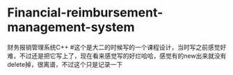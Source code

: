 # Financial-reimbursement-management-system
财务报销管理系统C++
#这个是大二的时候写的一个课程设计，当时写之前感觉好难，不过还是把它写上了，现在看来感觉写的好烂哈哈，感觉有的new出来就没有delete掉，很离谱，不过这个只是记录一下
